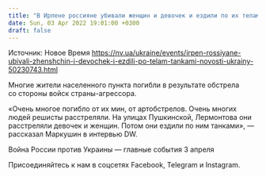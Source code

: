 ```yaml
---
title: "В Ирпене россияне убивали женщин и девочек и ездили по их телам танками — мэр"
date: Sun, 03 Apr 2022 19:01:00 +0300
draft: false
---
```

Источник: Новое Время https://nv.ua/ukraine/events/irpen-rossiyane-ubivali-zhenshchin-i-devochek-i-ezdili-po-telam-tankami-novosti-ukrainy-50230743.html


Многие жители населенного пункта погибли в результате обстрела со стороны войск страны-агрессора.

«Очень многое погибло от их мин, от артобстрелов. Очень многих людей решисты расстреляли. На улицах Пушкинской, Лермонтова они расстреляли девочек и женщин. Потом они ездили по ним танками», — рассказал Маркушин в интервью DW.

Война России против Украины — главные события 3 апреля

Присоединяйтесь к нам в соцсетях Facebook, Telegram и Instagram.

